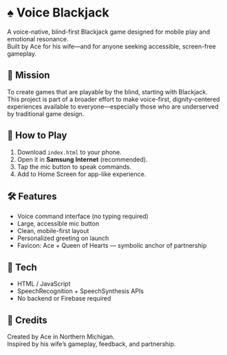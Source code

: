 # ♠️ Voice Blackjack

A voice-native, blind-first Blackjack game designed for mobile play and emotional resonance.  
Built by Ace for his wife—and for anyone seeking accessible, screen-free gameplay.

## 🎯 Mission

To create games that are playable by the blind, starting with Blackjack.  
This project is part of a broader effort to make voice-first, dignity-centered experiences available to everyone—especially those who are underserved by traditional game design.

## 📱 How to Play

1. Download `index.html` to your phone.
2. Open it in **Samsung Internet** (recommended).
3. Tap the mic button to speak commands.
4. Add to Home Screen for app-like experience.

## 🛠️ Features

- Voice command interface (no typing required)
- Large, accessible mic button
- Clean, mobile-first layout
- Personalized greeting on launch
- Favicon: Ace + Queen of Hearts — symbolic anchor of partnership

## 🔧 Tech

- HTML / JavaScript
- SpeechRecognition + SpeechSynthesis APIs
- No backend or Firebase required

## 🧡 Credits

Created by Ace in Northern Michigan.  
Inspired by his wife’s gameplay, feedback, and partnership.
